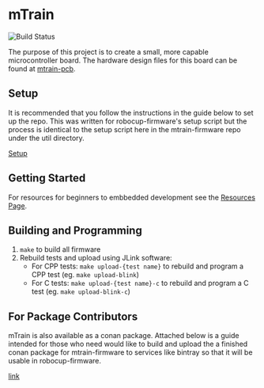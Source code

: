 # mTrain

![Build Status](https://github.com/RoboJackets/mtrain-firmware/workflows/CI/badge.svg)

The purpose of this project is to create a small, more capable microcontroller board. The hardware design files for this board can be found at [mtrain-pcb](https://github.com/RoboJackets/mtrain-pcb).


## Setup

It is recommended that you follow the instructions in the guide below to set up the repo. This was written for robocup-firmware's setup script but the process is identical to the setup script here in the mtrain-firmware repo under the util directory.

[Setup](https://github.com/RoboJackets/robocup-firmware/blob/master/doc/GettingStarted.md#setting-up-the-robocup-firmware-repository)

## Getting Started

For resources for beginners to embbedded development see the [Resources Page](https://github.com/RoboJackets/mtrain/wiki/Resources).


## Building and Programming

1) `make` to build all firmware
2) Rebuild tests and upload using JLink software:
    * For CPP tests: `make upload-{test name}` to rebuild and program a CPP test (eg. `make upload-blink`)
    * For C tests: `make upload-{test name}-c` to rebuild and program a C test (eg. `make upload-blink-c`)


## For Package Contributors
mTrain is also available as a conan package. Attached below is a guide intended for those who need would like to build and upload the a finished conan package for mtrain-firmware to services like bintray so that it will be usable in robocup-firmware.

[link](https://github.com/RoboJackets/robocup-firmware/blob/master/doc/Conan.md)
